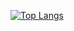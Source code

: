 [![Top Langs](https://github-readme-stats.vercel.app/api/top-langs/?username=MapleDust&layout=compact)](https://github.com/anuraghazra/github-readme-stats)

<!--
**MapleDust/MapleDust** is a ✨ _special_ ✨ repository because its `README.md` (this file) appears on your GitHub profile.

Here are some ideas to get you started:

- 🔭 I’m currently working on ...
- 🌱 I’m currently learning ...
- 👯 I’m looking to collaborate on ...
- 🤔 I’m looking for help with ...
- 💬 Ask me about ...
- 📫 How to reach me: ...
- 😄 Pronouns: ...
- ⚡ Fun fact: ...
-->
